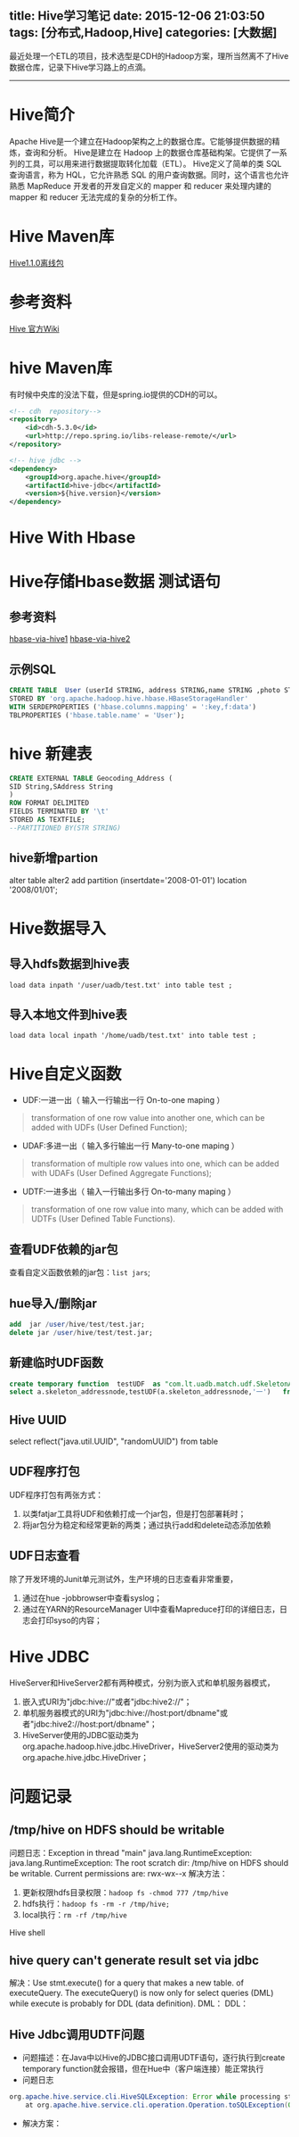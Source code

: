 title: Hive学习笔记
date: 2015-12-06 21:03:50
tags: [分布式,Hadoop,Hive]
categories: [大数据]
---

最近处理一个ETL的项目，技术选型是CDH的Hadoop方案，理所当然离不了Hive数据仓库，记录下Hive学习路上的点滴。
- - -
<!-- more -->

# Hive简介
Apache Hive是一个建立在Hadoop架构之上的数据仓库。它能够提供数据的精炼，查询和分析。
Hive是建立在 Hadoop 上的数据仓库基础构架。它提供了一系列的工具，可以用来进行数据提取转化加载（ETL）。
Hive定义了简单的类 SQL 查询语言，称为 HQL，它允许熟悉 SQL 的用户查询数据。同时，这个语言也允许熟悉 MapReduce 开发者的开发自定义的 mapper 和 reducer 来处理内建的 mapper 和 reducer 无法完成的复杂的分析工作。

# Hive Maven库
[Hive1.1.0离线包](http://maven.outofmemory.cn/org.apache.hive/hive-exec/1.1.0/)

# 参考资料
[Hive 官方Wiki](https://cwiki.apache.org/confluence/display/Hive/Home)

# hive Maven库
有时候中央库的没法下载，但是spring.io提供的CDH的可以。
``` xml
<!-- cdh  repository-->
<repository>
    <id>cdh-5.3.0</id>
    <url>http://repo.spring.io/libs-release-remote/</url>
</repository>

<!-- hive jdbc -->
<dependency>
    <groupId>org.apache.hive</groupId>
    <artifactId>hive-jdbc</artifactId>
    <version>${hive.version}</version>
</dependency>
```
# Hive With Hbase

# Hive存储Hbase数据 测试语句
## 参考资料
[hbase-via-hive1](http://zh.hortonworks.com/blog/hbase-via-hive-part-1/)
[hbase-via-hive2](http://www.n10k.com/blog/hbase-via-hive-pt2/)
## 示例SQL
```sql
CREATE TABLE  User (userId STRING, address STRING,name STRING ,photo STRING ,psd STRING)
STORED BY 'org.apache.hadoop.hive.hbase.HBaseStorageHandler'
WITH SERDEPROPERTIES ('hbase.columns.mapping' = ':key,f:data')
TBLPROPERTIES ('hbase.table.name' = 'User');
```

# hive 新建表
```sql
CREATE EXTERNAL TABLE Geocoding_Address (
SID String,SAddress String
)
ROW FORMAT DELIMITED
FIELDS TERMINATED BY '\t'
STORED AS TEXTFILE;
--PARTITIONED BY(STR STRING)
```

## hive新增partion
alter table alter2 add partition (insertdate='2008-01-01') location '2008/01/01';

# Hive数据导入
## 导入hdfs数据到hive表
`load data inpath '/user/uadb/test.txt' into table test ;`

## 导入本地文件到hive表
`load data local inpath '/home/uadb/test.txt' into table test ;`

# Hive自定义函数
* UDF:一进一出（ 输入一行输出一行 On-to-one maping ）
>transformation of one row value into another one, which can be added with UDFs (User Defined Function);

* UDAF:多进一出（ 输入多行输出一行 Many-to-one maping ）
>transformation of multiple row values into one, which can be added with UDAFs (User Defined Aggregate Functions);

* UDTF:一进多出（ 输入一行输出多行 On-to-many maping ）
>transformation of one row value into many, which can be added with UDTFs (User Defined Table Functions).

## 查看UDF依赖的jar包
查看自定义函数依赖的jar包：`list jars`;

## hue导入/删除jar
```sql
add  jar /user/hive/test/test.jar;
delete jar /user/hive/test/test.jar;
```
## 新建临时UDF函数
```sql
create temporary function  testUDF  as "com.lt.uadb.match.udf.SkeletonAddressNodeMapUDF";
select a.skeleton_addressnode,testUDF(a.skeleton_addressnode,'一')   from matchingAddress as a
```

## Hive  UUID
select reflect("java.util.UUID", "randomUUID") from table

## UDF程序打包
UDF程序打包有两张方式：
1. 以类fatjar工具将UDF和依赖打成一个jar包，但是打包部署耗时；
2. 将jar包分为稳定和经常更新的两类；通过执行add和delete动态添加依赖

## UDF日志查看
除了开发环境的Junit单元测试外，生产环境的日志查看非常重要，
1. 通过在hue -jobbrowser中查看syslog；
2. 通过在YARN的ResourceManager UI中查看Mapreduce打印的详细日志，日志会打印syso的内容；

# Hive JDBC
HiveServer和HiveServer2都有两种模式，分别为嵌入式和单机服务器模式，
 1. 嵌入式URI为"jdbc:hive://"或者"jdbc:hive2://"；
 2. 单机服务器模式的URI为"jdbc:hive://host:port/dbname"或者"jdbc:hive2://host:port/dbname"；
 3. HiveServer使用的JDBC驱动类为org.apache.hadoop.hive.jdbc.HiveDriver，HiveServer2使用的驱动类为org.apache.hive.jdbc.HiveDriver；

# 问题记录
## /tmp/hive on HDFS should be writable
问题日志：Exception in thread "main" java.lang.RuntimeException: java.lang.RuntimeException: The root scratch dir: /tmp/hive on HDFS should be writable. Current permissions are: rwx-wx--x
解决方法：
1. 更新权限hdfs目录权限：`hadoop fs -chmod 777 /tmp/hive`
2. hdfs执行：`hadoop fs -rm -r /tmp/hive;  `
3. local执行：`rm -rf /tmp/hive`

Hive shell
## hive query can't generate result set via jdbc
解决：Use stmt.execute() for a query that makes a new table. of executeQuery. The executeQuery() is now only for select queries (DML) while execute is probably for DDL (data definition).
DML：
DDL：

## Hive Jdbc调用UDTF问题
* 问题描述：在Java中以Hive的JDBC接口调用UDTF语句，逐行执行到create temporary function就会报错，但在Hue中（客户端连接）能正常执行
* 问题日志
```java
org.apache.hive.service.cli.HiveSQLException: Error while processing statement: FAILED: Execution Error, return code 1 from org.apache.hadoop.hive.ql.exec.FunctionTask
    at org.apache.hive.service.cli.operation.Operation.toSQLException(Operation.java:315)
```
* 解决方案：
